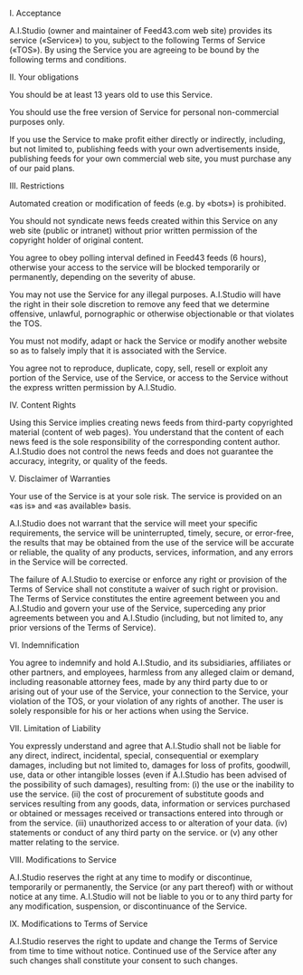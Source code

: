 I. Acceptance

A.I.Studio (owner and maintainer of Feed43.com web site) provides its service («Service») to you, subject to the following Terms of Service («TOS»). By using the Service you are agreeing to be bound by the following terms and conditions.

II. Your obligations

You should be at least 13 years old to use this Service.

You should use the free version of Service for personal non-commercial purposes only.

If you use the Service to make profit either directly or indirectly, including, but not limited to, publishing feeds with your own advertisements inside, publishing feeds for your own commercial web site, you must purchase any of our paid plans.

III. Restrictions

Automated creation or modification of feeds (e.g. by «bots») is prohibited.

You should not syndicate news feeds created within this Service on any web site (public or intranet) without prior written permission of the copyright holder of original content.

You agree to obey polling interval defined in Feed43 feeds (6 hours), otherwise your access to the service will be blocked temporarily or permanently, depending on the severity of abuse.

You may not use the Service for any illegal purposes. A.I.Studio will have the right in their sole discretion to remove any feed that we determine offensive, unlawful, pornographic or otherwise objectionable or that violates the TOS.

You must not modify, adapt or hack the Service or modify another website so as to falsely imply that it is associated with the Service.

You agree not to reproduce, duplicate, copy, sell, resell or exploit any portion of the Service, use of the Service, or access to the Service without the express written permission by A.I.Studio.

IV. Content Rights

Using this Service implies creating news feeds from third-party copyrighted material (content of web pages). You understand that the content of each news feed is the sole responsibility of the corresponding content author. A.I.Studio does not control the news feeds and does not guarantee the accuracy, integrity, or quality of the feeds.

V. Disclaimer of Warranties

Your use of the Service is at your sole risk. The service is provided on an «as is» and «as available» basis.

A.I.Studio does not warrant that the service will meet your specific requirements, the service will be uninterrupted, timely, secure, or error-free, the results that may be obtained from the use of the service will be accurate or reliable, the quality of any products, services, information, and any errors in the Service will be corrected.

The failure of A.I.Studio to exercise or enforce any right or provision of the Terms of Service shall not constitute a waiver of such right or provision. The Terms of Service constitutes the entire agreement between you and A.I.Studio and govern your use of the Service, superceding any prior agreements between you and A.I.Studio (including, but not limited to, any prior versions of the Terms of Service).

VI. Indemnification

You agree to indemnify and hold A.I.Studio, and its subsidiaries, affiliates or other partners, and employees, harmless from any alleged claim or demand, including reasonable attorney fees, made by any third party due to or arising out of your use of the Service, your connection to the Service, your violation of the TOS, or your violation of any rights of another. The user is solely responsible for his or her actions when using the Service.

VII. Limitation of Liability

You expressly understand and agree that A.I.Studio shall not be liable for any direct, indirect, incidental, special, consequential or exemplary damages, including but not limited to, damages for loss of profits, goodwill, use, data or other intangible losses (even if A.I.Studio has been advised of the possibility of such damages), resulting from: (i) the use or the inability to use the service. (ii) the cost of procurement of substitute goods and services resulting from any goods, data, information or services purchased or obtained or messages received or transactions entered into through or from the service. (iii) unauthorized access to or alteration of your data. (iv) statements or conduct of any third party on the service. or (v) any other matter relating to the service.

VIII. Modifications to Service

A.I.Studio reserves the right at any time to modify or discontinue, temporarily or permanently, the Service (or any part thereof) with or without notice at any time. A.I.Studio will not be liable to you or to any third party for any modification, suspension, or discontinuance of the Service.

IX. Modifications to Terms of Service

A.I.Studio reserves the right to update and change the Terms of Service from time to time without notice. Continued use of the Service after any such changes shall constitute your consent to such changes.
